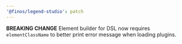 ```yaml
---
'@finos/legend-studio': patch
---
```


**BREAKING CHANGE** Element builder for DSL now requires `elementClassName` to better print error message when loading plugins.
